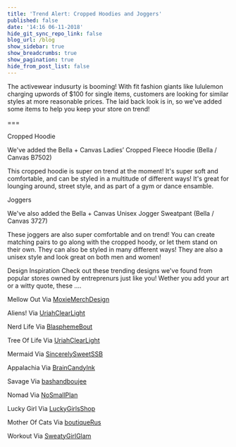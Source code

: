 ```yaml
---
title: 'Trend Alert: Cropped Hoodies and Joggers'
published: false
date: '14:16 06-11-2018'
hide_git_sync_repo_link: false
blog_url: /blog
show_sidebar: true
show_breadcrumbs: true
show_pagination: true
hide_from_post_list: false
---
```


The activewear indusurty is booming! With fit fashion giants like lululemon charging upwords of $100 for single items, customers are looking for similar styles at more reasonable prices. The laid back look is in, so we've added some items to help you keep your store on trend!

===

Cropped Hoodie

We've added the Bella + Canvas Ladies’ Cropped Fleece Hoodie (Bella / Canvas B7502)

This cropped hoodie is super on trend at the moment! It's super soft and comfortable, and can be styled in a multitude of different ways! It's great for lounging around, street style, and as part of a gym or dance ensamble. 

Joggers

We've also added the Bella + Canvas Unisex Jogger Sweatpant (Bella / Canvas 3727)

These joggers are also super comfortable and on trend! You can create matching pairs to go along with the cropped hoody, or let them stand on their own. They can also be styled in many different ways! They are also a unisex style and look great on both men and women! 

Design Inspiration
Check out these trending designs we've found from popular stores owned by entreprenurs just like you! Wether you add your art or a witty quote, these ....

Mellow Out
Via [MoxieMerchDesign](https://www.etsy.com/shop/MoxieMerchDesign)

Aliens!
Via [UriahClearLight](https://www.etsy.com/shop/UriahClearLight)

Nerd Life 
Via [BlasphemeBout](https://www.etsy.com/shop/BlasphemeBout)

Tree Of Life
Via [UriahClearLight](https://www.etsy.com/shop/UriahClearLight)

Mermaid
Via [SincerelySweetSSB](https://www.etsy.com/shop/SincerelySweetSSB)

Appalachia
Via [BrainCandyInk](https://www.etsy.com/shop/BrainCandyInk)

Savage
Via [bashandboujee](https://www.etsy.com/shop/bashandboujee)

Nomad
Via [NoSmallPlan](https://www.etsy.com/shop/NoSmallPlan?ref=l2-shopheader-name)

Lucky Girl
Via [LuckyGirlsShop](https://www.etsy.com/shop/LuckyGirlsShop)

Mother Of Cats
Via [boutiqueRus](https://www.etsy.com/shop/boutiqueRus)

Workout
Via [SweatyGirlGlam](https://www.etsy.com/shop/SweatyGirlGlam)